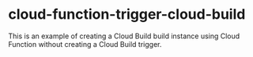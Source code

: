 # cloud-function-trigger-cloud-build
This is an example of creating a Cloud Build build instance using Cloud Function without creating a Cloud Build trigger.
